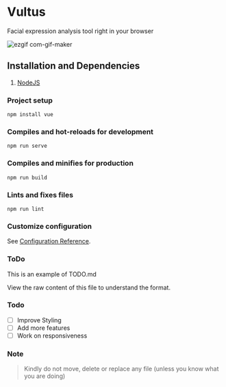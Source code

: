 # Vultus
Facial expression analysis tool right in your browser

![ezgif com-gif-maker](https://user-images.githubusercontent.com/55457501/161579773-ac3a6238-61af-404a-8032-3f8b8c17372d.gif)

## Installation and Dependencies

1. [NodeJS](https://nodejs.org/en/)

### Project setup
```
npm install vue
```

### Compiles and hot-reloads for development
```
npm run serve
```

### Compiles and minifies for production
```
npm run build
```

### Lints and fixes files
```
npm run lint
```

### Customize configuration
See [Configuration Reference](https://cli.vuejs.org/config/).

### ToDo

This is an example of TODO.md

View the raw content of this file to understand the format.

### Todo

- [ ] Improve Styling
- [ ] Add more features
- [ ] Work on responsiveness

### Note

> Kindly do not move, delete or replace any file (unless you know what you are doing)
